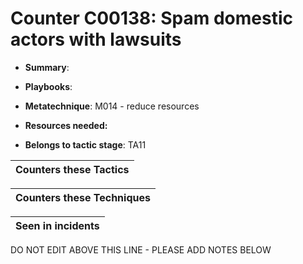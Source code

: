 # Counter C00138: Spam domestic actors with lawsuits

* **Summary**: 

* **Playbooks**: 

* **Metatechnique**: M014 - reduce resources

* **Resources needed:** 

* **Belongs to tactic stage**: TA11


| Counters these Tactics |
| ---------------------- |



| Counters these Techniques |
| ------------------------- |



| Seen in incidents |
| ----------------- |


DO NOT EDIT ABOVE THIS LINE - PLEASE ADD NOTES BELOW